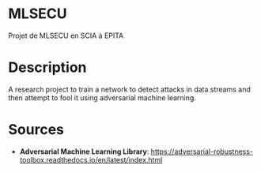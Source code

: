 # MLSECU
Projet de MLSECU en SCIA à EPITA

# Description
A research project to train a network to detect attacks in data streams and then attempt to fool it using adversarial machine learning.

# Sources
* **Adversarial Machine Learning Library**: https://adversarial-robustness-toolbox.readthedocs.io/en/latest/index.html